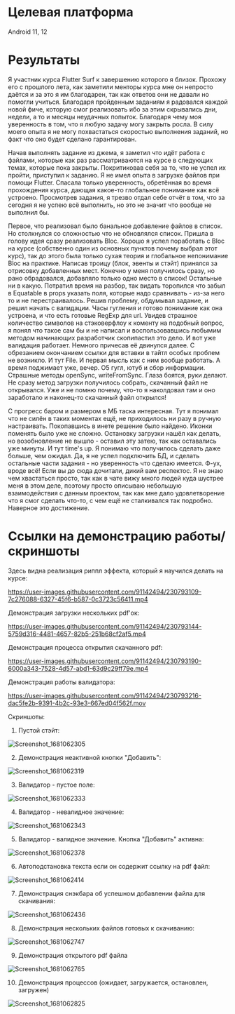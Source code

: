 # Целевая платформа

Android 11, 12

# Результаты

Я участник курса Flutter Surf к завершению которого я близок. Прохожу его с прошлого лета, как заметили менторы курса мне он непросто даётся и за это я им благодарен, так как ответов они не давали но помогли учиться. Благодаря пройденным заданиям я радовался каждой новой фиче, которую смог реализовать ибо за этим скрывались дни, недели, а то и месяцы неудачных попыток. Благодаря чему моя уверенность в том, что я любую задачу могу закрыть росла. 
В силу моего опыта я не могу похвастаться скоростью выполнения заданий, но факт что оно будет сделано гарантирован.

Начав выполнять задание из джема, я заметил что идёт работа с файлами, которые как раз рассматриваются на курсе в следующих темах, которые пока закрыты. Покритиковав себя за то, что не успел их пройти, приступил к заданию. Я не имел опыта в загрузке файлов при помощи Flutter. Спасала только уверенность, обретённая во время прохождения курса, дающая какое-то глобальное понимание как всё устроено. Просмотрев задания, я трезво отдал себе отчёт в том, что за сегодня я не успею всё выполнить, но это не значит что вообще не выполнил бы.

Первое, что реализовал было банальное добавление файлов в список. Но столкнулся со сложностью что не обновлялся список. Пришла в голову идея сразу реализовать Bloc. Хорошо я успел поработать с Bloc на курсе (собственно один из основных пунктов почему выбрал этот курс), так до этого была только сухая теория и глобальное непонимание Bloc на практике. 
Написав троицу (блок, эвенты и стэйт) принялся за отрисовку добавленных мест. Конечно у меня получилось сразу, но рано обрадовался, добавляло только одно место в список!
Остальные ни в какую. Потратил время на разбор, так видать торопился что забыл в Equatable в props указать поля, которые надо сравнивать - из-за него то и не перестраивалось.
Решив проблему, обдумывал задание, и решил начать с валидации. Часы гугления и готово понимание как она устроена, и что есть готовые RegExp для url. Увидев страшное количество символов на стэковерфлоу к коменту на подобный вопрос, я понял что такое сам бы и не написал и воспользовавшись любымим методом начинающих разработчик скопипастил это дело. И вот уже валидация работает. Немного причесав её двинулся далее. С обрезанием окончанием ссылки для вставки в тайтл особых проблем не возникло.
И тут File. И первая мысль как с ним вообще работать. А время поджимает уже, вечер. О5 гугл, ютуб и сбор информации. Страшные методы openSync, writeFromSync. Глаза боятся, руки делают. Не сразу метод загрузки получилось собрать, скачанный файл не открывался. Уже и не помню почему, что-то я наколдовал там и оно заработало и наконец-то скачанный файл открылся!

С прогресс баром и размером в МБ таска интересная. Тут я понимал что не силён в таких моментах ещё, не приходилось ни разу в ручную настраивать. Покопавшись в инете решение было найдено.
Иконки поменять было уже не сложно.
Остановку загрузки нашёл как делать, но возобновление не вышло - оставил эту затею, так как оставались уже минуты.
И тут time's up. Я понимаю что получилось сделать даже больше, чем ожидал. Да, я не успел подключить БД, и сделать остальные части задания - но уверенность что сделаю имеется. Ф-ух, вроде всё!
Если вы до сюда дочитали, дикий вам респектос. Я не знаю чем хвастаться просто, так как в чате вижу много людей куда шустрее меня в этом деле, поэтому просто описываю небольшую взаимодействия с данным проектом, так как мне дало удовлетворение что я смог сделать что-то, с чем ещё не сталкивался так подробно. Наверное это достижение.

# Ссылки на демонстрацию работы/скриншоты

Здесь видна реализация риппл эффекта, который я научился делать на курсе:

https://user-images.githubusercontent.com/91142494/230793109-7c276088-6327-45f6-b587-0c3723c56411.mp4

Демонстрация загрузки нескольких pdf'ок:

https://user-images.githubusercontent.com/91142494/230793144-5759d316-4481-4657-82b5-251b68cf2af5.mp4

Демонстрация процесса открытия скачанного pdf:

https://user-images.githubusercontent.com/91142494/230793190-6000a343-7528-4d57-abd1-63d9c29ff79e.mp4

Демонстрация работы валидатора:

https://user-images.githubusercontent.com/91142494/230793216-dac5fe2b-9391-4b2c-93e3-667ed04f562f.mov

Скриншоты:

1. Пустой стэйт:

![Screenshot_1681062305](https://user-images.githubusercontent.com/91142494/230793259-661e57d0-d409-43f3-905e-a6a881bda581.png)

2. Демонстрация неактивной кнопки "Добавить":

![Screenshot_1681062319](https://user-images.githubusercontent.com/91142494/230793306-5f069a53-6fbe-4e12-9220-8c1853abd61c.png)

3. Валидатор - пустое поле:

![Screenshot_1681062333](https://user-images.githubusercontent.com/91142494/230793343-1ca4c13e-9ef4-48e6-b899-149d926b0cbc.png)

4. Валидатор - невалидное значение:

![Screenshot_1681062343](https://user-images.githubusercontent.com/91142494/230793385-e232fb78-2f8a-4d36-959b-a035353be95f.png)

5. Валидатор - валидное значение. Кнопка "Добавить" активна:

![Screenshot_1681062378](https://user-images.githubusercontent.com/91142494/230793410-cad1a8ce-e345-457f-9e87-dbc09efa0f41.png)

6. Автоподстановка текста если он содержит ссылку на pdf файл:

![Screenshot_1681062414](https://user-images.githubusercontent.com/91142494/230793463-a267cf5f-fc91-4cb8-96b9-d8af08d794cb.png)

7. Демонстрация снэкбара об успешном добавлении файла для скачивания:

![Screenshot_1681062436](https://user-images.githubusercontent.com/91142494/230793520-02b67dcb-e5e7-425f-93e8-d3d1c03e619f.png)

8. Демонстрация нескольких файлов готовых к скачиванию:

![Screenshot_1681062747](https://user-images.githubusercontent.com/91142494/230793561-219cfe7c-d8d1-4f91-b1bc-9187d27f52be.png)

9. Демонстрация открытого pdf файла

![Screenshot_1681062765](https://user-images.githubusercontent.com/91142494/230793584-790b6800-8713-4265-8ff8-696a9298e9b5.png)

10. Демонстрация процессов (ожидает, загружается, остановлен, загружен)

![Screenshot_1681062825](https://user-images.githubusercontent.com/91142494/230793626-94bcd743-cb6c-4a9d-a18f-02d749b31c8a.png)








